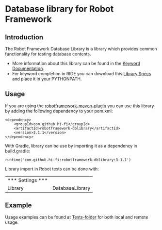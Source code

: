 # Database library for Robot Framework
Introduction
------------
The Robot Framework Database Library is a library which provides common functionality for testing database contents.

* More information about this library can be found in the
  [Keyword Documentation](http://search.maven.org/remotecontent?filepath=com/github/hi-fi/robotframework-dblibrary/3.1.1/robotframework-dblibrary-3.1.1.html).
* For keyword completion in RIDE you can download this
  [Library Specs](http://search.maven.org/remotecontent?filepath=com/github/hi-fi/robotframework-dblibrary/3.1.1/robotframework-dblibrary-3.1.1.xml)
  and place it in your PYTHONPATH.

Usage
-----
If you are using the [robotframework-maven-plugin](http://robotframework.org/MavenPlugin/) you can
use this library by adding the following dependency to 
your pom.xml:

    <dependency>
        <groupId>com.github.hi-fi</groupId>
        <artifactId>robotframework-dblibrary</artifactId>
        <version>3.1.1</version>
    </dependency>
    
With Gradle, library can be use by importing it as a dependency in build.gradle:

    runtime('com.github.hi-fi:robotframework-dblibrary:3.1.1')
    
Library import in Robot tests can be done with:

|                    |                                 |
| ----------------   | ------------------------------- | 
| *** Settings ***   |                                 |                 
| Library            | DatabaseLibrary                 |   
   
Example
-------
Usage examples can be found at [Tests-folder](/src/test/robotframework/acceptance) for both local and remote usage.
